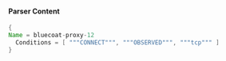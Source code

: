 #### Parser Content
```Java
{
Name = bluecoat-proxy-12
  Conditions = [ """CONNECT""", """OBSERVED""", """tcp""" ]
}
```